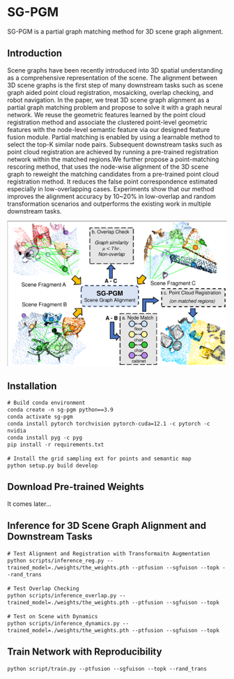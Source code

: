 # SG-PGM

SG-PGM is a partial graph matching method for 3D scene graph alignment.

## Introduction

Scene graphs have been recently introduced into 3D spatial understanding as a comprehensive representation of the scene. The alignment between 3D scene graphs is the first step of many downstream tasks such as scene graph aided point cloud registration, mosaicking, overlap checking, and robot navigation. In the paper, we treat 3D scene graph alignment as a partial graph matching problem and propose to solve it with a graph neural network. 
We reuse the geometric features learned by the point cloud registration method and associate the clustered point-level geometric features with the node-level semantic feature via our designed feature fusion module. Partial matching is enabled by using a learnable method to select the top-K similar node pairs. Subsequent downstream tasks such as point cloud registration are achieved by running a pre-trained registration network within the matched regions.We further propose a point-matching rescoring method, that uses the node-wise alignment of the 3D scene graph to reweight the matching candidates from a pre-trained point cloud registration method. It reduces the false point correspondence estimated especially in low-overlapping cases. Experiments show that our method improves the alignment accuracy by 10~20\% in low-overlap and random transformation scenarios and outperforms the existing work in multiple downstream tasks.

![](assets/teaser.png)

## Installation
```
# Build conda environment
conda create -n sg-pgm python==3.9
conda activate sg-pgm
conda install pytorch torchvision pytorch-cuda=12.1 -c pytorch -c nvidia
conda install pyg -c pyg
pip install -r requirements.txt

# Install the grid sampling ext for points and semantic map
python setup.py build develop
```

## Download Pre-trained Weights
It comes later...

## Inference for 3D Scene Graph Alignment and Downstream Tasks
```
# Test Alignment and Registration with Transformaitn Augmentation 
python scripts/inference_reg.py --trained_model=./weights/the_weights.pth --ptfusion --sgfuison --topk --rand_trans

# Test Overlap Checking
python scripts/inference_overlap.py --trained_model=./weights/the_weights.pth --ptfusion --sgfuison --topk

# Test on Scene with Dynamics
python scripts/inference_dynamics.py --trained_model=./weights/the_weights.pth --ptfusion --sgfuison --topk
```

## Train Network with Reproducibility
```
python script/train.py --ptfusion --sgfuison --topk --rand_trans
```


